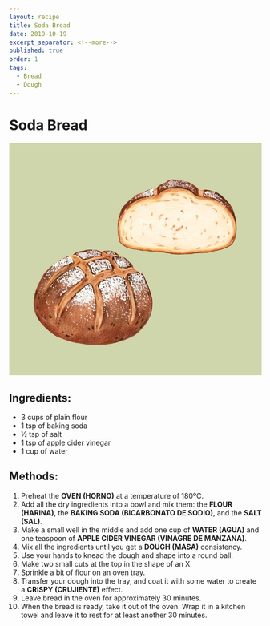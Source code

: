```yaml
---
layout: recipe
title: Soda Bread
date: 2019-10-19
excerpt_separator: <!--more-->
published: true
order: 1
tags:
  - Bread
  - Dough
---
```


# Soda Bread

<!--more-->

[![Soda Bread](/_uploads/sodabread1.jpg)](/_uploads/sodabread1.jpg)

## Ingredients:
- 3 cups of plain flour
- 1 tsp of baking soda
- ½ tsp of salt
- 1 tsp of apple cider vinegar
- 1 cup of water

## Methods:
1. Preheat the **OVEN (HORNO)** at a temperature of 180ºC.
2. Add all the dry ingredients into a bowl and mix them: the **FLOUR (HARINA)**, the **BAKING SODA (BICARBONATO DE SODIO)**, and the **SALT (SAL)**.
3. Make a small well in the middle and add one cup of **WATER (AGUA)** and one teaspoon of **APPLE CIDER VINEGAR (VINAGRE DE MANZANA)**.
4. Mix all the ingredients until you get a **DOUGH (MASA)** consistency.
5. Use your hands to knead the dough and shape into a round ball.
6. Make two small cuts at the top in the shape of an X.
7. Sprinkle a bit of flour on an oven tray.
8. Transfer your dough into the tray, and coat it with some water to create a **CRISPY (CRUJIENTE)** effect.
9. Leave bread in the oven for approximately 30 minutes.
10. When the bread is ready, take it out of the oven. Wrap it in a kitchen towel and leave it to rest for at least another 30 minutes.
